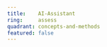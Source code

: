 ```yaml
---
title:    AI-Assistant  
ring:     assess  
quadrant: concepts-and-methods
featured: false
---
```


